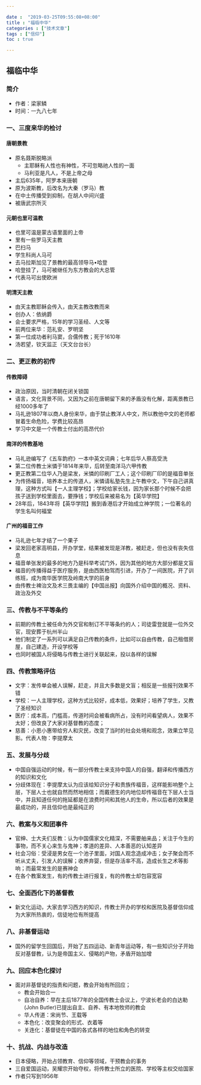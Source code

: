 ```yaml
---

date :  "2019-03-25T09:55:08+08:00" 
title : "福临中华" 
categories : ["技术文章"] 
tags : ["信仰"] 
toc : true

---
```


## 福临中华

### 简介
- 作者：梁家鳞
- 时间：一九八七年

### 一、三度来华的检讨

#### 唐朝景教

- 原名聂斯脱略派
    - 主耶稣有人性也有神性，不可忽略祂人性的一面
    - 马利亚是凡人，不是上帝之母
- 主后635年，阿罗本来唐朝
- 原为波斯教，后改名为大秦（罗马）教
- 在中土传播受到抑制，在胡人中间兴盛
- 被唐武宗所灭

#### 元朝也里可温教

- 也里可温是蒙古语里面的上帝
- 里有一些罗马天主教
- 巴扫马
- 学生科尚人马可
- 去马拉斯加见了景教的最高领导马•哈登
- 哈登挂了，马可被继任为东方教会的大总管
- 代表马可出使欧洲

#### 明清天主教

- 由天主教耶稣会传入，由天主教改教而来
- 创办人：依纳爵
- 会士要求严格，15年的学习圣经、人文等
- 前两位来华：范礼安、罗明坚
- 第一位成功者利马窦，合儒传教；死于1610年
- 汤若望，钦天监正（天文台台长）

### 二、更正教的初传

#### 传教障碍

- 政治原因，当时清朝在闭关锁国
- 语言，文化背景不同，又因为之前在唐朝留下来的矛盾没有化解，距离景教已经1000多年了
- 马礼逊1807年以商人身份来华，由于禁止教洋人中文，所以教他中文的老师都冒着生命危险，学费比较高昂
- 学习中文是一个传教士付出的高昂代价

#### 南洋的传教基地

- 马礼逊编写了《五车韵府》一本中英文词典；七年后华人蔡高受洗
- 第二位传教士米憐于1814年来华，后转至南洋马六甲传教
- 更正教第二位华人乃是梁发，米憐的印刷厂工人；这个印刷厂印的是福音单张
- 为传扬福音，培养本土的传道人，米憐请私塾先生上午教中文，下午自己讲真理，这种方式叫【一人主理学校】；学校给家长钱，因为家长那个时候不会把孩子送到学校里面去，要挣钱；学校后来被易名为【英华学院】
- 28年后，1843年将【英华学院】搬到香港后才开始成立神学院；一位著名的学生名叫何福堂

#### 广州的福音工作

- 马礼逊七年才结了一个果子
- 梁发回老家高明县，开办学堂，结果被发现是洋教，被赶走，但也没有丧失信息
- 福音单张发的最多的地方乃是科举考试门外，因为其他的地方大部分都是文盲
- 福音的传播得益于医疗服务，是由西医柏驾而引进，开办了一间医院，开了训练班，成为南华医学院及岭南大学的前身
- 由传教士裨治文及术三畏主编的【中国丛报】向国外介绍中国的概况、资料、政治及外交

### 三、传教与不平等条约

- 前期的传教士被任命为外交官和制订不平等条约的人；司徒雷登就是一位外交官，现安葬于杭州半山
- 他们制定了一系列可以满足自己传教的条件，比如可以自由传教，自己租借房屋，自己建造，开设学校等
- 也同时被国人将侵略与传教士进行关联起来，投以各样的误解

### 四、传教策略评估

- 文字：发传单会被人误解，赶走，并且大多数是文盲；相反是一些报刊效果不错
- 学校：一人主理学校，这种方式比较好，成本低，效果好；培养了学生，又教了圣经知识
- 医疗：成本高，门槛高，传道时间会被看病所占，没有时间看望病人，效果不太好；但改良了大家对基督教的态度；
- 慈善：小恩小惠带给穷人和灾民，改变了当时的社会处境和观念，效果立竿见影。代表人物：李提摩太

### 五、发展与分歧

- 中国自强运动的时候，有一部分传教士来支持中国人的自强，翻译和传播西方的知识和文化
- 分歧体现在：李提摩太认为应该给知识分子和贵族传福音，这样能影响整个上层，下层人士也就自然而然地相信；而戴德生的内地位却传福音在下层人士当中，并且知道任何的拖延都是在浪费时间和其他人的生命，所以后者的效果是最成功的，并且信仰也是最纯正的

### 六、教案与义和团事件

- 官绅、士大夫们反教：认为中国儒家文化精深，不需要舶来品；关注于今生的事物，而不关心来生与鬼神；孝道的差异、人本善恶的认知差异
- 社会习俗：受浸是男女在一个池子里面，对国人观念造成冲击；女子聚会而不听从丈夫，引发人的误解；收养弃婴，但是存活率不高，造成长生之术等影响；而最常发生的是赛神会
- 在各个教案发生，有的传教士进行报复，有的传教士却包容宽容

### 七、全面西化下的基督教

- 新文化运动，大家去学习西方的知识，传教士开办的学校和医院及基督信仰成为大家所热衷的，信徒地位有所提高

### 八、非基督运动

- 国外的留学生回国后，开始了五四运动、新青年运动等，有一些知识分子开始反对基督教，认为是帝国主义、侵略的产物，矛盾开始加增

### 九、回应本色化探讨

- 面对非基督徒的指责和问题，教会开始有所回应；
  - 教会开始合一
  - 自冶自养：早在主后1877年的全国传教士会议上，宁波长老会的白达勒(John Butler)已提出自主、自养、有本地牧师的教会
  - 华人传道：宋尚节、王载等
  - 本色化：改变聚会的形式、衣着等
  - 关连化：基督徒在中国的各式各样的地位和角色的转变

### 十、抗战、内战与改造

- 日本侵略，开始占领教育、信仰等领域，干预教会的事务
- 三自爱国运动，吴耀宗开始夺权，将传教士所立的医院、学校等主权交给国家
- 作者只写到1956年

